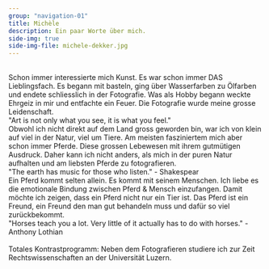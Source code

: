 ```yaml
---
group: "navigation-01"
title: Michèle 
description: Ein paar Worte über mich.
side-img: true
side-img-file: michele-dekker.jpg
---
```



<br>
Schon immer interessierte mich Kunst. Es war schon immer DAS Lieblingsfach.
Es begann mit basteln, ging über Wasserfarben zu Ölfarben und endete 
schliesslich in der Fotografie. Was als Hobby begann weckte Ehrgeiz in mir 
und entfachte ein Feuer. Die Fotografie wurde meine grosse Leidenschaft.
<br>
"Art is not only what you see, it is what you feel."
<br>
Obwohl ich nicht direkt auf dem Land gross geworden bin, war ich von klein auf 
viel in der Natur, viel um Tiere. Am meisten fasziniertem mich aber schon 
immer Pferde. Diese grossen Lebewesen mit ihrem gutmütigen Ausdruck. 
Daher kann ich nicht anders, als mich in der puren Natur aufhalten und am 
liebsten Pferde zu fotografieren. 
<br>
"The earth has music for those who listen." - Shakespear
<br>
Ein Pferd kommt selten allein. Es kommt mit seinem Menschen.
Ich liebe es die emotionale Bindung zwischen Pferd & Mensch einzufangen. 
Damit möchte ich zeigen, dass ein Pferd nicht nur ein Tier ist.
Das Pferd ist ein Freund, ein Freund den man gut behandeln muss und dafür
so viel zurückbekommt. 
<br>
"Horses teach you a lot. Very little of it actually has to do with horses." - Anthony Lothian
<br>

<br>
Totales Kontrastprogramm: Neben dem Fotografieren studiere ich zur Zeit 
Rechtswissenschaften an der Universität Luzern.

